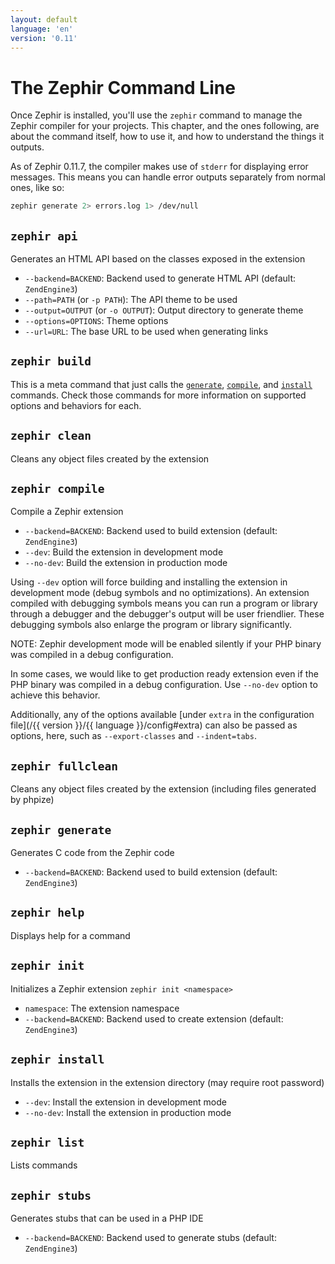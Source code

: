 ```yaml
---
layout: default
language: 'en'
version: '0.11'
---
```


# The Zephir Command Line

Once Zephir is installed, you'll use the `zephir` command to manage the Zephir compiler
for your projects. This chapter, and the ones following, are about the command itself, how
to use it, and how to understand the things it outputs.

As of Zephir 0.11.7, the compiler makes use of `stderr` for displaying error messages.
This means you can handle error outputs separately from normal ones, like so:

```bash
zephir generate 2> errors.log 1> /dev/null
```

<a name="zephir-api"></a>
## `zephir api`

Generates an HTML API based on the classes exposed in the extension

-   `--backend=BACKEND`:                 Backend used to generate HTML API (default: `ZendEngine3`)
-   `--path=PATH` (or `-p PATH`):        The API theme to be used
-   `--output=OUTPUT` (or `-o OUTPUT`):  Output directory to generate theme
-   `--options=OPTIONS`:                 Theme options
-   `--url=URL`:                         The base URL to be used when generating links

<a name="zephir-build"></a>
## `zephir build`

This is a meta command that just calls the [`generate`](#zephir-generate), [`compile`](#zephir-compile), and [`install`](#zephir-install) commands.
Check those commands for more information on supported options and behaviors for each.

<a name="zephir-clean"></a>
## `zephir clean`

Cleans any object files created by the extension

<a name="zephir-compile"></a>
## `zephir compile`

Compile a Zephir extension

-   `--backend=BACKEND`:                 Backend used to build extension (default: `ZendEngine3`)
-   `--dev`:                             Build the extension in development mode
-   `--no-dev`:                          Build the extension in production mode

Using `--dev` option will force building and installing the extension in development mode
(debug symbols and no optimizations). An extension compiled with debugging symbols means
you can run a program or library through a debugger and the debugger's output will be user
friendlier. These debugging symbols also enlarge the program or library significantly.

NOTE: Zephir development mode will be enabled silently if your PHP binary was compiled in
a debug configuration.

In some cases, we would like to get production ready extension even if the PHP binary was
compiled in a debug configuration. Use `--no-dev` option to achieve this behavior.

Additionally, any of the options available [under `extra` in the configuration
file](/{{ version }}/{{ language }}/config#extra) can also be passed as options, here, such as
`--export-classes` and `--indent=tabs`.

<a name="zephir-fullclean"></a>
## `zephir fullclean`

Cleans any object files created by the extension (including files generated by phpize)

<a name="zephir-generate"></a>
## `zephir generate`

Generates C code from the Zephir code

-   `--backend=BACKEND`:                 Backend used to build extension (default: `ZendEngine3`)

<a name="zephir-help"></a>
## `zephir help`

Displays help for a command

<a name="zephir-init"></a>
## `zephir init`

Initializes a Zephir extension
`zephir init <namespace>`

-   `namespace`:                         The extension namespace
-   `--backend=BACKEND`:                 Backend used to create extension (default: `ZendEngine3`)

<a name="zephir-install"></a>
## `zephir install`

Installs the extension in the extension directory (may require root password)

-   `--dev`:                             Install the extension in development mode
-   `--no-dev`:                          Install the extension in production mode

<a name="zephir-list"></a>
## `zephir list`

Lists commands

<a name="zephir-stubs"></a>
## `zephir stubs`

Generates stubs that can be used in a PHP IDE

-   `--backend=BACKEND`:                 Backend used to generate stubs (default: `ZendEngine3`)
